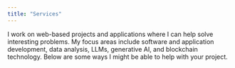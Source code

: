 ```yaml
---
title: "Services"
---
```


I work on web-based projects and applications where I can help solve interesting problems. My focus areas include software and application development, data analysis, LLMs, generative AI, and blockchain technology. Below are some ways I might be able to help with your project.
